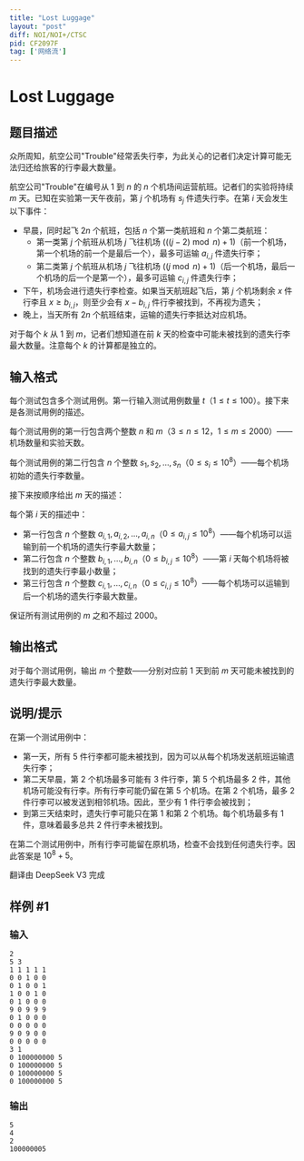 ```yaml
---
title: "Lost Luggage"
layout: "post"
diff: NOI/NOI+/CTSC
pid: CF2097F
tag: ['网络流']
---
```


# Lost Luggage

## 题目描述

众所周知，航空公司"Trouble"经常丢失行李，为此关心的记者们决定计算可能无法归还给旅客的行李最大数量。

航空公司"Trouble"在编号从 $1$ 到 $n$ 的 $n$ 个机场间运营航班。记者们的实验将持续 $m$ 天。已知在实验第一天午夜前，第 $j$ 个机场有 $s_j$ 件遗失行李。在第 $i$ 天会发生以下事件：

- 早晨，同时起飞 $2n$ 个航班，包括 $n$ 个第一类航班和 $n$ 个第二类航班：
  - 第一类第 $j$ 个航班从机场 $j$ 飞往机场 $(((j-2) \bmod n )+ 1)$（前一个机场，第一个机场的前一个是最后一个），最多可运输 $a_{i,j}$ 件遗失行李；
  - 第二类第 $j$ 个航班从机场 $j$ 飞往机场 $((j \bmod n) + 1)$（后一个机场，最后一个机场的后一个是第一个），最多可运输 $c_{i,j}$ 件遗失行李；
- 下午，机场会进行遗失行李检查。如果当天航班起飞后，第 $j$ 个机场剩余 $x$ 件行李且 $x \ge b_{i, j}$，则至少会有 $x - b_{i, j}$ 件行李被找到，不再视为遗失；
- 晚上，当天所有 $2n$ 个航班结束，运输的遗失行李抵达对应机场。

对于每个 $k$ 从 $1$ 到 $m$，记者们想知道在前 $k$ 天的检查中可能未被找到的遗失行李最大数量。注意每个 $k$ 的计算都是独立的。

## 输入格式

每个测试包含多个测试用例。第一行输入测试用例数量 $t$（$1 \le t \le 100$）。接下来是各测试用例的描述。

每个测试用例的第一行包含两个整数 $n$ 和 $m$（$3 \le n \le 12$，$1 \le m \le 2000$）——机场数量和实验天数。

每个测试用例的第二行包含 $n$ 个整数 $s_1, s_2, \ldots, s_n$（$0 \le s_i \le 10^8$）——每个机场初始的遗失行李数量。

接下来按顺序给出 $m$ 天的描述：

每个第 $i$ 天的描述中：
- 第一行包含 $n$ 个整数 $a_{i,1}, a_{i,2}, \ldots, a_{i,n}$（$0 \le a_{i, j} \le 10^8$）——每个机场可以运输到前一个机场的遗失行李最大数量；
- 第二行包含 $n$ 个整数 $b_{i,1}, \ldots, b_{i,n}$（$0 \le b_{i, j} \le 10^8$）——第 $i$ 天每个机场将被找到的遗失行李最小数量；
- 第三行包含 $n$ 个整数 $c_{i,1}, \ldots, c_{i,n}$（$0 \le c_{i, j} \le 10^8$）——每个机场可以运输到后一个机场的遗失行李最大数量。

保证所有测试用例的 $m$ 之和不超过 $2000$。

## 输出格式

对于每个测试用例，输出 $m$ 个整数——分别对应前 $1$ 天到前 $m$ 天可能未被找到的遗失行李最大数量。


## 说明/提示

在第一个测试用例中：
- 第一天，所有 $5$ 件行李都可能未被找到，因为可以从每个机场发送航班运输遗失行李；
- 第二天早晨，第 $2$ 个机场最多可能有 $3$ 件行李，第 $5$ 个机场最多 $2$ 件，其他机场可能没有行李。所有行李可能仍留在第 $5$ 个机场。在第 $2$ 个机场，最多 $2$ 件行李可以被发送到相邻机场。因此，至少有 $1$ 件行李会被找到；
- 到第三天结束时，遗失行李可能只在第 $1$ 和第 $2$ 个机场。每个机场最多有 $1$ 件，意味着最多总共 $2$ 件行李未被找到。

在第二个测试用例中，所有行李可能留在原机场，检查不会找到任何遗失行李。因此答案是 $10^8 + 5$。

翻译由 DeepSeek V3 完成

## 样例 #1

### 输入

```
2
5 3
1 1 1 1 1
0 0 1 0 0
0 1 0 0 1
1 0 0 1 0
0 1 0 0 0
9 0 9 9 9
0 1 0 0 0
0 0 0 0 0
9 0 9 0 0
0 0 0 0 0
3 1
0 100000000 5
0 100000000 5
0 100000000 5
0 100000000 5
```

### 输出

```
5
4
2
100000005
```

